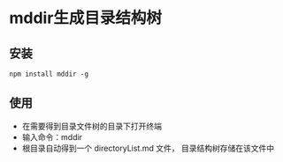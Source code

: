 # mddir生成目录结构树

## 安装
```
npm install mddir -g
```
## 使用
+ 在需要得到目录文件树的目录下打开终端
+ 输入命令：mddir
+ 根目录自动得到一个 directoryList.md 文件， 目录结构树存储在该文件中